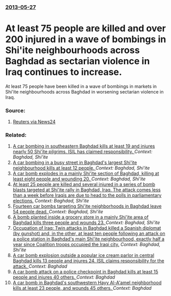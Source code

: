 ### [2013-05-27](/news/2013/05/27/index.md)

# At least 75 people are killed and over 200 injured in a wave of bombings in Shi'ite neighbourhoods across Baghdad as sectarian violence in Iraq continues to increase. 

At least 75 people have been killed in a wave of bombings in markets in Shi&#39;ite neighbourhoods across Baghdad in worsening sectarian violence in Iraq.


### Source:

1. [Reuters via News24](http://www.news24.com/news24/World/News/Baghdad-bombings-death-toll-on-the-rise-20130527)

### Related:

1. [A car bombing in southeastern Baghdad kills at least 19 and injures nearly 50 Shi'ite pilgrims. ISIL has claimed responsibility. ](/news/2016/04/30/a-car-bombing-in-southeastern-baghdad-kills-at-least-19-and-injures-nearly-50-shi-ite-pilgrims-isil-has-claimed-responsibility.md) _Context: Baghdad, Shi'ite_
2. [A car bombing in a busy street in Baghdad's largest Shi'ite neighbourhood kills at least 12 people. ](/news/2014/10/9/a-car-bombing-in-a-busy-street-in-baghdad-s-largest-shi-ite-neighbourhood-kills-at-least-12-people.md) _Context: Baghdad, Shi'ite_
3. [A car bomb explodes in a mainly Shi'ite section of Baghdad, killing at least eight people and wounding 20. ](/news/2014/08/26/a-car-bomb-explodes-in-a-mainly-shi-ite-section-of-baghdad-killing-at-least-eight-people-and-wounding-20.md) _Context: Baghdad, Shi'ite_
4. [At least 25 people are killed and several injured in a series of bomb blasts targeted at Shi'ite rally in Baghdad, Iraq. The attack comes less than a week before Iraqis are due to head to the polls in parliamentary elections.](/news/2014/04/25/at-least-25-people-are-killed-and-several-injured-in-a-series-of-bomb-blasts-targeted-at-shi-ite-rally-in-baghdad-iraq-the-attack-comes-le.md) _Context: Baghdad, Shi'ite_
5. [Fourteen car bombs targeting Shi'ite neighborhoods in Baghdad leave 54 people dead. ](/news/2013/09/30/fourteen-car-bombs-targeting-shi-ite-neighborhoods-in-baghdad-leave-54-people-dead.md) _Context: Baghdad, Shi'ite_
6. [A bomb planted inside a grocery store in a mainly Shi'ite area of Baghdad kills three people and wounds 23. ](/news/2010/05/12/a-bomb-planted-inside-a-grocery-store-in-a-mainly-shi-ite-area-of-baghdad-kills-three-people-and-wounds-23.md) _Context: Baghdad, Shi'ite_
7. [ Occupation of Iraq: Twin attacks in Baghdad killed a Spanish diplomat (by gunshot) and, in the other, at least ten people following an attack on a police station in Baghdad's main Shi'ite neighbourhood, exactly half a year since Coalition troops occupied the Iraqi city.](/news/2003/10/9/occupation-of-iraq-twin-attacks-in-baghdad-killed-a-spanish-diplomat-by-gunshot-and-in-the-other-at-least-ten-people-following-an-atta.md) _Context: Baghdad, Shi'ite_
8. [  A car bomb explosion outside a popular ice cream parlor in central Baghdad kills 13 people and injures 24. ISIL claims responsibility for the attack. ](/news/2017/05/30/a-car-bomb-explosion-outside-a-popular-ice-cream-parlor-in-central-baghdad-kills-13-people-and-injures-24-isil-claims-responsibility-for.md) _Context: Baghdad_
9. [A car bomb attack on a police checkpoint in Baghdad kills at least 15 people and injures 40 others. ](/news/2017/03/29/a-car-bomb-attack-on-a-police-checkpoint-in-baghdad-kills-at-least-15-people-and-injures-40-others.md) _Context: Baghdad_
10. [A car bomb in Baghdad's southwestern Hayy Al-A'amel neighborhood kills at least 23 people, and wounds 45 others. ](/news/2017/03/20/a-car-bomb-in-baghdad-s-southwestern-hayy-al-a-amel-neighborhood-kills-at-least-23-people-and-wounds-45-others.md) _Context: Baghdad_
